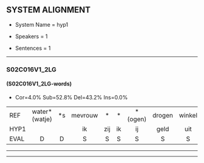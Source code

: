 
## SYSTEM ALIGNMENT

- System Name = hyp1

- Speakers = 1

- Sentences = 1

---

### S02C016V1_2LG

#### (S02C016V1_2LG-words)

- Cor=4.0%	Sub=52.8%	Del=43.2%	Ins=0.0%

|  |  |  |  |  |  |  |  |  |  |  |  |  |  |  |  |  |  |  |  |  |  |  |  |  |  |  |  |  |  |  |  |  |  |  |  |  |  |  |  |  |  |  |  |  |  |  |  |  |  |  |  |  |  |  |  |  |  |  |  |  |  |  |  |  |  |  |  |  |  |  |  |  |  |  |  |  |  |  |  |  |  |  |  |  |  |  |  |  |  |  |  |  |  |  |  |  |  |  |  |  |  |  |  |  |  |  |  |  |  |  |  |  |  |  |  |  |  |  |  |  |  |  |  |  |  |
|:--- |:---:|:---:|:---:|:---:|:---:|:---:|:---:|:---:|:---:|:---:|:---:|:---:|:---:|:---:|:---:|:---:|:---:|:---:|:---:|:---:|:---:|:---:|:---:|:---:|:---:|:---:|:---:|:---:|:---:|:---:|:---:|:---:|:---:|:---:|:---:|:---:|:---:|:---:|:---:|:---:|:---:|:---:|:---:|:---:|:---:|:---:|:---:|:---:|:---:|:---:|:---:|:---:|:---:|:---:|:---:|:---:|:---:|:---:|:---:|:---:|:---:|:---:|:---:|:---:|:---:|:---:|:---:|:---:|:---:|:---:|:---:|:---:|:---:|:---:|:---:|:---:|:---:|:---:|:---:|:---:|:---:|:---:|:---:|:---:|:---:|:---:|:---:|:---:|:---:|:---:|:---:|:---:|:---:|:---:|:---:|:---:|:---:|:---:|:---:|:---:|:---:|:---:|:---:|:---:|:---:|:---:|:---:|:---:|:---:|:---:|:---:|:---:|:---:|:---:|:---:|:---:|:---:|:---:|:---:|:---:|:---:|:---:|:---:|:---:|:---:|
| REF | water*(watje) | *s | mevrouw | * | * | *(ogen) | drogen | winkel | *s | auto | * | * | * | schouders*(schouder) | *s | verhaal | *s | koning | * | * | moeilijk*(moederlijk) | *(speel) | * | * | * | *(speel) | speelplaats | * | * | * | * | * | drinken | *s | hoofdpijn | *s | * | regen | * | * | * | * | vliegtuig | * | * | * | stoppen | *(op) | *(nieuw) | opnieuw | * | * | * | * | gooien | *(sneeuw) | sneeuwen*(sneeuw) | *(moe) | moeder | * | liedje | *s | potlood | *s | * | * | * | fietsbel | *s | vinger*(vliegen) | *s | dichtbij | *s | meisje | *s | chauffeur | * | * | * | muziek | * | * | waarom | *s | scheuren*(schuilen) | *s | lawaai | zwemmen | *s | vuurwerk | * | * | * | appel | * | * | * | * | * | * | * | * | * | * | * | kussen | * | * | * | eerste | * | * | * | * | * | * | circus | * | * | * | kleuren | * | voetbal | *s | vlinder*(vlinders) |
| HYP1 |  |  | ik | zij | ik | ij | geld | uit | dileppertes | doen | dan | ja | ja | probeer | maarwat | ja | mettjao | brogen | wika | houtjo | schouder | vorst | koe | moer | la | sben | speelplaats |  |  |  |  |  | drinken |  |  |  |  |  |  |  |  |  |  |  |  |  |  |  |  |  |  | hoofn | ege | dus | vliespa | stopen | o | e | moeder |  |  |  |  |  |  |  |  |  |  |  |  |  |  | pot | noord | fet | voetspel | vliegen | gied | ur | ter | pusik | waarom |  |  |  | lo | at | zwemen | ij | as | enetk | ziek | bij | geweest | ja | ik | was | ziek | geweest | in | 't | wiekend | zier | werk | a | kola | koa | isem | eerste |  |  |  |  |  |  |  |  |  |  |  |  | eeren | voeddaal | eenders |
| EVAL | D | D | S | S | S | S | S | S | S | S | S | S | S | S | S | S | S | S | S | S | S | S | S | S | S | S |  | D | D | D | D | D |  | D | D | D | D | D | D | D | D | D | D | D | D | D | D | D | D | D | D | S | S | S | S | S | S | S |  | D | D | D | D | D | D | D | D | D | D | D | D | D | D | S | S | S | S | S | S | S | S | S |  | D | D | D | S | S | S | S | S | S | S | S | S | S | S | S | S | S | S | S | S | S | S | S | S | S | S |  | D | D | D | D | D | D | D | D | D | D | D | D | S | S | S |
---

---
